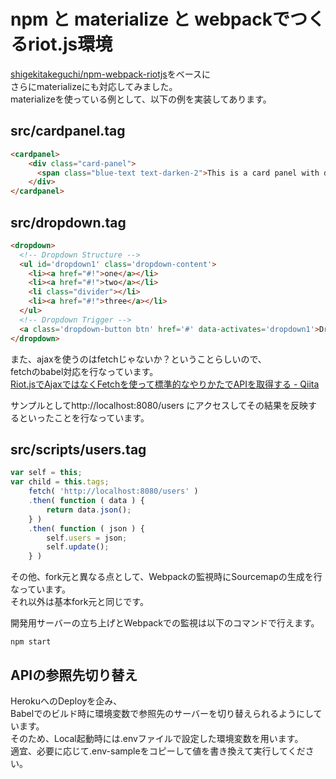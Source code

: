 # npm と materialize と webpackでつくるriot.js環境
[shigekitakeguchi/npm-webpack-riotjs](https://github.com/shigekitakeguchi/npm-webpack-riotjs)をベースに  
さらにmaterializeにも対応してみました。  
materializeを使っている例として、以下の例を実装してあります。  
## src/cardpanel.tag
``` html
<cardpanel>
    <div class="card-panel">
      <span class="blue-text text-darken-2">This is a card panel with dark blue text</span>
    </div>
</cardpanel>
```
## src/dropdown.tag
``` html
<dropdown>
  <!-- Dropdown Structure -->
  <ul id='dropdown1' class='dropdown-content'>
    <li><a href="#!">one</a></li>
    <li><a href="#!">two</a></li>
    <li class="divider"></li>
    <li><a href="#!">three</a></li>
  </ul>
  <!-- Dropdown Trigger -->
  <a class='dropdown-button btn' href='#' data-activates='dropdown1'>Drop Me!</a>
</dropdown>
```

また、ajaxを使うのはfetchじゃないか？ということらしいので、  
fetchのbabel対応を行なっています。  
[Riot.jsでAjaxではなくFetchを使って標準的なやりかたでAPIを取得する - Qiita](http://qiita.com/aggre/items/c36d8fe34551569e2e6f)

サンプルとしてhttp://localhost:8080/users 
にアクセスしてその結果を反映するといったことを行なっています。  
## src/scripts/users.tag
``` javascript
var self = this;
var child = this.tags;
    fetch( 'http://localhost:8080/users' )
    .then( function ( data ) {
        return data.json();
    } )
    .then( function ( json ) {
        self.users = json;
        self.update();
    } )
```

その他、fork元と異なる点として、Webpackの監視時にSourcemapの生成を行なっています。  
それ以外は基本fork元と同じです。  

開発用サーバーの立ち上げとWebpackでの監視は以下のコマンドで行えます。
```
npm start
```

## APIの参照先切り替え
HerokuへのDeployを企み、  
Babelでのビルド時に環境変数で参照先のサーバーを切り替えられるようにしています。  
そのため、Local起動時には.envファイルで設定した環境変数を用います。  
適宜、必要に応じて.env-sampleをコピーして値を書き換えて実行してください。  

